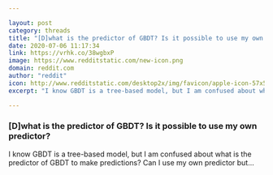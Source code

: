 ```yaml
---

layout: post
category: threads
title: "[D]what is the predictor of GBDT? Is it possible to use my own predictor?"
date: 2020-07-06 11:17:34
link: https://vrhk.co/38wgbxP
image: https://www.redditstatic.com/new-icon.png
domain: reddit.com
author: "reddit"
icon: http://www.redditstatic.com/desktop2x/img/favicon/apple-icon-57x57.png
excerpt: "I know GBDT is a tree-based model, but I am confused about what is the predictor of GBDT to make predictions? Can I use my own predictor but..."

---
```


### [D]what is the predictor of GBDT? Is it possible to use my own predictor?

I know GBDT is a tree-based model, but I am confused about what is the predictor of GBDT to make predictions? Can I use my own predictor but...
